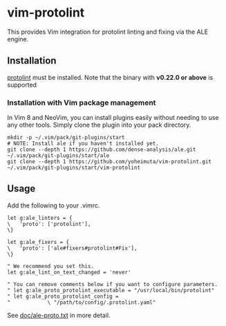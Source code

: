 # vim-protolint

This provides Vim integration for protolint linting and fixing via the ALE engine.

## Installation

[protolint](https://github.com/yoheimuta/protolint) must be installed.
Note that the binary with **v0.22.0 or above** is supported

### Installation with Vim package management

In Vim 8 and NeoVim, you can install plugins easily without needing to use any
other tools. Simply clone the plugin into your pack directory.

```
mkdir -p ~/.vim/pack/git-plugins/start
# NOTE: Install ale if you haven't installed yet.
git clone --depth 1 https://github.com/dense-analysis/ale.git ~/.vim/pack/git-plugins/start/ale
git clone --depth 1 https://github.com/yoheimuta/vim-protolint.git ~/.vim/pack/git-plugins/start/vim-protolint
```

## Usage

Add the following to your .vimrc.

```vim
let g:ale_linters = {
\   'proto': ['protolint'],
\}

let g:ale_fixers = {
\   'proto': ['ale#fixers#protolint#Fix'],
\}

" We recommend you set this.
let g:ale_lint_on_text_changed = 'never'

" You can remove comments below if you want to configure parameters.
" let g:ale_proto_protolint_executable = "/usr/local/bin/protolint"
" let g:ale_proto_protolint_config =
"            \ "/path/to/config/.protolint.yaml"

```

See [doc/ale-proto.txt](doc/ale-proto.txt) in more detail.

